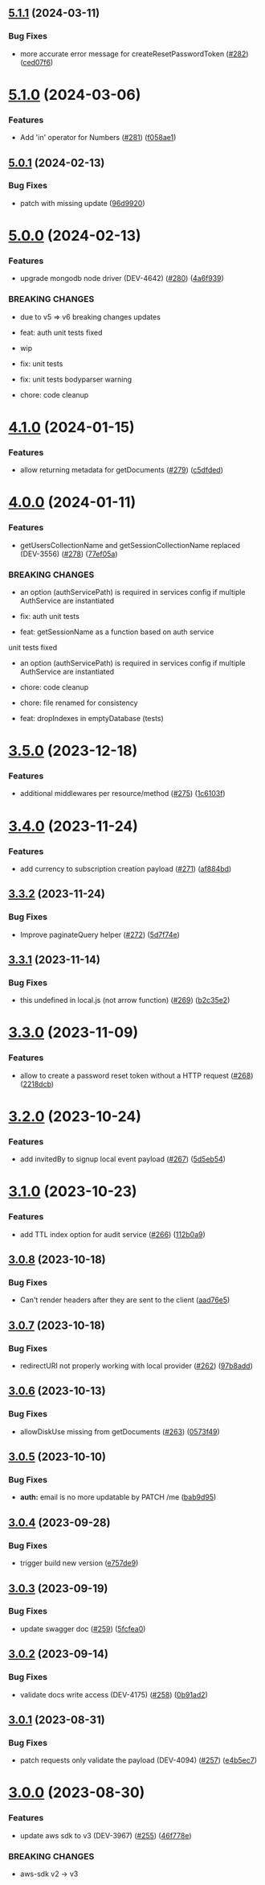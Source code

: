 ## [5.1.1](https://github.com/campsi/campsi-mono/compare/v5.1.0...v5.1.1) (2024-03-11)


### Bug Fixes

* more accurate error message for createResetPasswordToken ([#282](https://github.com/campsi/campsi-mono/issues/282)) ([ced07f6](https://github.com/campsi/campsi-mono/commit/ced07f697599fcf15d41a4c25985c3923bc3dbfc))

# [5.1.0](https://github.com/campsi/campsi-mono/compare/v5.0.1...v5.1.0) (2024-03-06)


### Features

* Add 'in' operator for Numbers ([#281](https://github.com/campsi/campsi-mono/issues/281)) ([f058ae1](https://github.com/campsi/campsi-mono/commit/f058ae15f261746bf4e24c698dab77b36f252e96))

## [5.0.1](https://github.com/campsi/campsi-mono/compare/v5.0.0...v5.0.1) (2024-02-13)


### Bug Fixes

* patch with missing update ([96d9920](https://github.com/campsi/campsi-mono/commit/96d992088abfed140f8b13d02dde560471b09b04))

# [5.0.0](https://github.com/campsi/campsi-mono/compare/v4.1.0...v5.0.0) (2024-02-13)


### Features

* upgrade mongodb node driver (DEV-4642) ([#280](https://github.com/campsi/campsi-mono/issues/280)) ([4a6f939](https://github.com/campsi/campsi-mono/commit/4a6f93902ac0033008271da540b5d30b03e362d9))


### BREAKING CHANGES

* due to v5 => v6 breaking changes updates

* feat: auth unit tests fixed

* wip

* fix: unit tests

* fix: unit tests bodyparser warning

* chore: code cleanup

# [4.1.0](https://github.com/campsi/campsi-mono/compare/v4.0.0...v4.1.0) (2024-01-15)


### Features

* allow returning metadata for getDocuments ([#279](https://github.com/campsi/campsi-mono/issues/279)) ([c5dfded](https://github.com/campsi/campsi-mono/commit/c5dfded97ea90bab665ef06f6e0c834cf254e135))

# [4.0.0](https://github.com/campsi/campsi-mono/compare/v3.5.0...v4.0.0) (2024-01-11)


### Features

* getUsersCollectionName and getSessionCollectionName replaced (DEV-3556) ([#278](https://github.com/campsi/campsi-mono/issues/278)) ([77ef05a](https://github.com/campsi/campsi-mono/commit/77ef05ab8875f506791fc73d13e43d0ad335c30b))


### BREAKING CHANGES

* an option (authServicePath) is required in services config if multiple AuthService are instantiated

* fix: auth unit tests

* feat: getSessionName as a function based on auth service

unit tests fixed
* an option (authServicePath) is required in services config if multiple AuthService are instantiated

* chore: code cleanup

* chore: file renamed for consistency

* feat: dropIndexes in emptyDatabase (tests)

# [3.5.0](https://github.com/campsi/campsi-mono/compare/v3.4.0...v3.5.0) (2023-12-18)


### Features

* additional middlewares per resource/method ([#275](https://github.com/campsi/campsi-mono/issues/275)) ([1c6103f](https://github.com/campsi/campsi-mono/commit/1c6103fce41cfb116fba8c6ed73105281dd61583))

# [3.4.0](https://github.com/campsi/campsi-mono/compare/v3.3.2...v3.4.0) (2023-11-24)


### Features

* add currency to subscription creation payload ([#271](https://github.com/campsi/campsi-mono/issues/271)) ([af884bd](https://github.com/campsi/campsi-mono/commit/af884bd6dcb45d344da7fc4ff28c8ad0383c4806))

## [3.3.2](https://github.com/campsi/campsi-mono/compare/v3.3.1...v3.3.2) (2023-11-24)


### Bug Fixes

* Improve paginateQuery helper ([#272](https://github.com/campsi/campsi-mono/issues/272)) ([5d7f74e](https://github.com/campsi/campsi-mono/commit/5d7f74e13a99f11c173c751c842a9d897ddbb163))

## [3.3.1](https://github.com/campsi/campsi-mono/compare/v3.3.0...v3.3.1) (2023-11-14)


### Bug Fixes

* this undefined in local.js (not arrow function) ([#269](https://github.com/campsi/campsi-mono/issues/269)) ([b2c35e2](https://github.com/campsi/campsi-mono/commit/b2c35e217d493cbaacef5839868d35bcad2fcbc9))

# [3.3.0](https://github.com/campsi/campsi-mono/compare/v3.2.0...v3.3.0) (2023-11-09)


### Features

* allow to create a password reset token without a HTTP request ([#268](https://github.com/campsi/campsi-mono/issues/268)) ([2218dcb](https://github.com/campsi/campsi-mono/commit/2218dcb4c820bcbedda331186a1f2df6df54a61d))

# [3.2.0](https://github.com/campsi/campsi-mono/compare/v3.1.0...v3.2.0) (2023-10-24)


### Features

* add invitedBy to signup local event payload ([#267](https://github.com/campsi/campsi-mono/issues/267)) ([5d5eb54](https://github.com/campsi/campsi-mono/commit/5d5eb5461f5b22ccbe5f0bc85ef353f3e971a34d))

# [3.1.0](https://github.com/campsi/campsi-mono/compare/v3.0.8...v3.1.0) (2023-10-23)


### Features

* add TTL index option for audit service ([#266](https://github.com/campsi/campsi-mono/issues/266)) ([112b0a9](https://github.com/campsi/campsi-mono/commit/112b0a99966690de03f632ffe1942510a8376150))

## [3.0.8](https://github.com/campsi/campsi-mono/compare/v3.0.7...v3.0.8) (2023-10-18)


### Bug Fixes

* Can't render headers after they are sent to the client ([aad76e5](https://github.com/campsi/campsi-mono/commit/aad76e560ef87cc6db6776281b026a9739a21f62))

## [3.0.7](https://github.com/campsi/campsi-mono/compare/v3.0.6...v3.0.7) (2023-10-18)


### Bug Fixes

* redirectURI not properly working with local provider ([#262](https://github.com/campsi/campsi-mono/issues/262)) ([97b8add](https://github.com/campsi/campsi-mono/commit/97b8add07cc17ae3079aee82b5e21cecfaad4b3a))

## [3.0.6](https://github.com/campsi/campsi-mono/compare/v3.0.5...v3.0.6) (2023-10-13)


### Bug Fixes

* allowDiskUse missing from getDocuments ([#263](https://github.com/campsi/campsi-mono/issues/263)) ([0573f49](https://github.com/campsi/campsi-mono/commit/0573f494c2fb2bcfcc2c1d3489b883ae5baf3d0d))

## [3.0.5](https://github.com/campsi/campsi-mono/compare/v3.0.4...v3.0.5) (2023-10-10)


### Bug Fixes

* **auth:** email is no more updatable by PATCH /me ([bab9d95](https://github.com/campsi/campsi-mono/commit/bab9d95752afeb8189907e3bd64aa7ca30922aaf))

## [3.0.4](https://github.com/campsi/campsi-mono/compare/v3.0.3...v3.0.4) (2023-09-28)


### Bug Fixes

* trigger build new version ([e757de9](https://github.com/campsi/campsi-mono/commit/e757de99c20561d26ae651a63a0c46d2769bd868))

## [3.0.3](https://github.com/campsi/campsi-mono/compare/v3.0.2...v3.0.3) (2023-09-19)


### Bug Fixes

* update swagger doc ([#259](https://github.com/campsi/campsi-mono/issues/259)) ([5fcfea0](https://github.com/campsi/campsi-mono/commit/5fcfea0336461d89694c97a27937078fa199ccd7))

## [3.0.2](https://github.com/campsi/campsi-mono/compare/v3.0.1...v3.0.2) (2023-09-14)


### Bug Fixes

* validate docs write access (DEV-4175) ([#258](https://github.com/campsi/campsi-mono/issues/258)) ([0b91ad2](https://github.com/campsi/campsi-mono/commit/0b91ad268b370a1583de50e6ac22f7135309f01c))

## [3.0.1](https://github.com/campsi/campsi-mono/compare/v3.0.0...v3.0.1) (2023-08-31)


### Bug Fixes

* patch requests only validate the payload (DEV-4094) ([#257](https://github.com/campsi/campsi-mono/issues/257)) ([e4b5ec7](https://github.com/campsi/campsi-mono/commit/e4b5ec7b6558f1c5ba7bfa5106a5f00da0267509))

# [3.0.0](https://github.com/campsi/campsi-mono/compare/v2.24.1...v3.0.0) (2023-08-30)


### Features

* update aws sdk to v3 (DEV-3967) ([#255](https://github.com/campsi/campsi-mono/issues/255)) ([46f778e](https://github.com/campsi/campsi-mono/commit/46f778e7949743cee7e1d75d17410c2ed3d667d2))


### BREAKING CHANGES

* aws-sdk v2 -> v3
